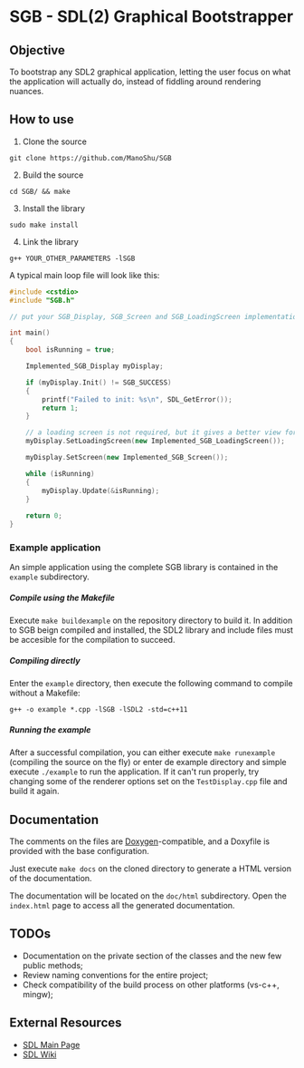 # SGB - SDL(2) Graphical Bootstrapper

## Objective

To bootstrap any SDL2 graphical application, letting the user focus on what the application will actually do, instead of fiddling around rendering nuances.

## How to use

1) Clone the source

```
git clone https://github.com/ManoShu/SGB
```

2) Build the source

```
cd SGB/ && make
```

3) Install the library

```
sudo make install
```

4) Link the library

```
g++ YOUR_OTHER_PARAMETERS -lSGB
```

A typical main loop file will look like this:

```C++
#include <cstdio>
#include "SGB.h"

// put your SGB_Display, SGB_Screen and SGB_LoadingScreen implementation includes here

int main()
{
	bool isRunning = true;

	Implemented_SGB_Display myDisplay;

	if (myDisplay.Init() != SGB_SUCCESS)
	{
		printf("Failed to init: %s\n", SDL_GetError());
		return 1;
	}

	// a loading screen is not required, but it gives a better view for the end user
	myDisplay.SetLoadingScreen(new Implemented_SGB_LoadingScreen());

	myDisplay.SetScreen(new Implemented_SGB_Screen());

	while (isRunning)
	{
		myDisplay.Update(&isRunning);
	}
	
	return 0;
}
```

### Example application

An simple application using the complete SGB library is 
contained in the `example` subdirectory.

##### Compile using the Makefile

Execute `make buildexample` on the repository directory to build it. 
In addition to SGB beign compiled and installed, the SDL2 library and include files must be accesible 
for the compilation to succeed.

##### Compiling directly

Enter the `example` directory, then execute the following command to compile without a Makefile:

`g++ -o example *.cpp -lSGB -lSDL2 -std=c++11 `

##### Running the example

After a successful compilation, you can either execute `make runexample` (compiling the source on the fly) or 
enter de example directory and simple execute `./example` to run the application.
If it can't run properly, try changing some of the renderer options 
set on the `TestDisplay.cpp` file and build it again.

## Documentation

The comments on the files are [Doxygen](http://www.stack.nl/~dimitri/doxygen/download.html)-compatible, and a Doxyfile is provided with the base configuration.

Just execute `make docs` on the cloned directory to generate a HTML version of the documentation.

The documentation will be located on the `doc/html` subdirectory. 
Open the `index.html` page to access all the generated documentation.

## TODOs

* Documentation on the private section of the classes and the new few public methods;
* Review naming conventions for the entire project;
* Check compatibility of the build process on other platforms (vs-c++, mingw);

## External Resources

* [SDL Main Page](https://libsdl.org/)
* [SDL Wiki](https://wiki.libsdl.org/)
